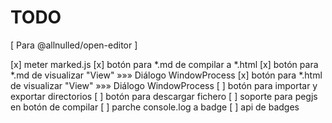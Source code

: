 # TODO

[ Para @allnulled/open-editor ]

[x] meter marked.js
[x] botón para *.md de compilar a *.html
[x] botón para *.md de visualizar "View" »»» Diálogo WindowProcess
[x] botón para *.html de visualizar "View" »»» Diálogo WindowProcess
[ ] botón para importar y exportar directorios
[ ] botón para descargar fichero
[ ] soporte para pegjs en botón de compilar
[ ] parche console.log a badge
[ ] api de badges